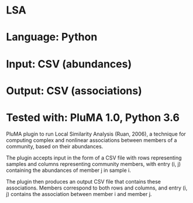 # LSA
# Language: Python
# Input: CSV (abundances)
# Output: CSV (associations)
# Tested with: PluMA 1.0, Python 3.6

PluMA plugin to run Local Similarity Analysis (Ruan, 2006),
a technique for computing complex and nonlinear associations
between members of a community, based on their abundances.

The plugin accepts input in the form of a CSV file with rows
representing samples and columns representing community members,
with entry (i, j) containing the abundances of member j in sample i.

The plugin then produces an output CSV file that contains
these associations.  Members correspond to both rows and columns,
and entry (i, j) contains the association between member i and member j.
